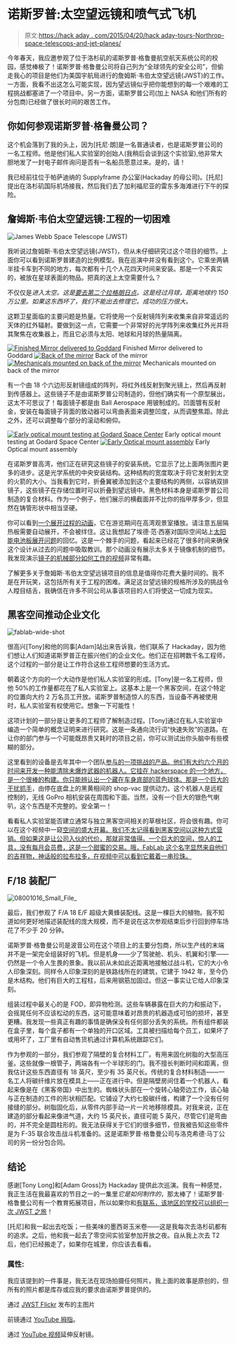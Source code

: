 # 诺斯罗普:太空望远镜和喷气式飞机

> 原文:[https://hack aday . com/2015/04/20/hack aday-tours-Northrop-space-telescops-and-jet-planes/](https://hackaday.com/2015/04/20/hackaday-tours-northrop-space-telescopes-and-jet-planes/)

今年春天，我应邀参观了位于洛杉矶的诺斯罗普·格鲁曼航空航天系统公司的校园，感觉棒极了！诺斯罗普·格鲁曼公司将自己列为“全球领先的安全公司”，但偷走我心的项目是他们为美国宇航局进行的詹姆斯·韦伯太空望远镜(JWST)的工作。一方面，我看不出这怎么可能实现，因为望远镜似乎把你能想到的每一个艰难的工程挑战都塞进了一个项目中。另一方面，诺斯罗普公司(加上 NASA 和他们所有的分包商)已经做了很长时间的艰苦工作。

## 你如何参观诺斯罗普·格鲁曼公司？

这个机会落到了我的头上，因为[托尼·朗]是一名普通读者，也是诺斯罗普公司的一名工程师。他是他们私人实验室的创始人(我稍后会谈到这个实验室),他非常大胆地发了一封电子邮件询问是否有一名船员愿意过来。是的，请！

我已经前往位于帕萨迪纳的 Supplyframe 办公室(Hackaday 的母公司)。[托尼]提出在洛杉矶国际机场接我，然后我们去了加利福尼亚的雷东多海滩进行下午的探险。

## 詹姆斯·韦伯太空望远镜:工程的一切困难

![James Webb Space Telescope (JWST)](../Images/644b63e4e6a8a645485040efa0bf1638.png)

我听说过詹姆斯·韦伯太空望远镜(JWST)，但从未仔细研究过这个项目的细节。上面你可以看到诺斯罗普建造的比例模型。我在巡演中并没有看到这个。它乘坐两辆半挂卡车到不同的地方，每次都有十几个人花四天时间来安装。那是一个不真实的，被放在星球表面的物品。把真的送上太空需要什么？

不仅仅是*进入太空。这是[要去第二个拉格朗日点](http://jwst.nasa.gov/orbit.html)。这是经过月球，距离地球约 150 万公里。如果这东西坏了，我们不能出去修理它。成功的压力很大。*

这颗卫星面临的主要问题是热量。它将使用一个反射镜阵列来收集来自非常遥远的天体的红外辐射。要做到这一点，它需要一个非常好的光学阵列来收集红外光并将其聚焦在收集器上，而且它必须与太阳、地球和月球的热量隔离。

 [![Finished Mirror delivered to Goddard](../Images/3e129060dfb1e91b947b3bb7c1880b75.png "jwst-mirror-front")](https://hackaday.com/2015/04/20/hackaday-tours-northrop-space-telescopes-and-jet-planes/jwst-mirror-front/) Finished Mirror delivered to Goddard [![Back of the mirror](../Images/098218f4ddc1bb0ac7ac0df14a08026e.png "mirrorstory_blank")](https://hackaday.com/2015/04/20/hackaday-tours-northrop-space-telescopes-and-jet-planes/mirrorstory_blank/) Back of the mirror [![Mechanicals mounted on back of the mirror](../Images/80d4233ded4ac6c43d47664e31829b8a.png "back-of-the-mirror-mechanics")](https://hackaday.com/2015/04/20/hackaday-tours-northrop-space-telescopes-and-jet-planes/back-of-the-mirror-mechanics/) Mechanicals mounted on back of the mirror

有一个由 18 个六边形反射镜组成的阵列，将红外线反射到聚光镜上，然后再反射到传感器上。这些镜子不是由诺斯罗普公司制造的，但他们确实有一个原型展出，这太不可思议了！每面镜子都是由 Ball Aerospace 用铍制成的。凹面镀有反射金，安装在每面镜子背面的致动器可以弯曲表面来调整凹度，从而调整焦距。除此之外，还可以调整每个部分的滚动和俯仰。

 [![Early optical mount testing at Godard Space Center](../Images/7a72071cc5ac70dbdf941c2d89c00b0f.png "jwst-mirror-mount")](https://hackaday.com/2015/04/20/hackaday-tours-northrop-space-telescopes-and-jet-planes/jwst-mirror-mount/) Early optical mount testing at Godard Space Center [![Early Optical mount assembly](../Images/f3547d81c8adaa7e6a9319c9e6e607ad.png "Optical Telescope Element Pathfinder")](https://hackaday.com/2015/04/20/hackaday-tours-northrop-space-telescopes-and-jet-planes/optical-telescope-element-pathfinder/) Early Optical mount assembly

在诺斯罗普高湾，他们正在研究这些镜子的安装系统。它显示了比上面两张图片更多的进步。这是光学系统的中央安装结构。这种结构的宽度取决于将它发射到太空的火箭的大小。当我看到它时，折叠翼被添加到这个主要结构的两侧，以容纳双排镜子，这些镜子在存储位置时可以折叠到望远镜中。黑色材料本身是诺斯罗普公司制造的复合材料。作为一个例子，他们展示的横截面并不比你的指甲厚多少，但显然在铸管形状中相当坚硬。

你可以看到[一个展开过程的动画](https://www.youtube.com/watch?v=bTxLAGchWnA)，它在游览期间在高湾观景室播放。请注意五层隔热板需要自动展开，不会被绊住。这让我想起了埃德·范·西塞对国际空间站上[太阳能电池板展开问题](http://hackaday.com/2014/01/17/the-pioneering-lifestyle-in-low-earth-orbit/)的回忆。这是一个棘手的问题，看起来已经花了很多时间来确保这个设计从过去的问题中吸取教训。那个动画没有展示太多关于镜像机制的细节。我发现演示[镜子的机械部分如何工作的视频](https://www.youtube.com/watch?v=4gvPl3qWZIM)非常有趣。

了解更多关于詹姆斯·韦伯太空望远镜项目的信息是值得你花费大量时间的。我不是在开玩笑，这包括所有关于工程的困难。满足这台望远镜的规格所涉及的挑战令人瞠目结舌，我确信在许多不同公司从事该项目的人们将使这一切成为现实。

## 黑客空间推动企业文化

![fablab-wide-shot](../Images/d527d6cb8a38f754a9a96034fa5ac1d5.png)

很高兴[Tony]和他的同事[Adam]站出来告诉我，他们联系了 Hackaday，因为他们想让人们知道诺斯罗普正在振兴他们的企业文化。他们正在招聘数千名工程师，这个过程的一部分是让工作符合这些工程师想要的生活方式。

朝着这个方向的一个大动作是他们私人实验室的形成。[Tony]是一名工程师，但他 50%的工作量都花在了私人实验室上。这基本上是一个黑客空间，在这个特定的位置向大约 2 万名员工开放。诺斯罗普制造惊人的东西，当设备不再被使用时，私人实验室有权使用它。想象一下可能性！

这项计划的一部分是让更多的工程师了解制造过程。[Tony]通过在私人实验室中编造一个简单的概念证明来进行研究。这是一条通向流行词“快速失败”的道路。在让你的部门参与一个可能既昂贵又耗时的项目之前，你可以测试出你头脑中有些模糊的部分。

这里看到的设备是去年其中一个团队[参与的一项挑战的产品。他们有大约六个月的时间来开发一种能清除未爆炸武器的机器人。它挂在 hackerspace 的一个地方，是一个很棒的构建。你只能辨认出一个藏在车身底部的蓝色球体。那是一个巨大的](https://www.youtube.com/watch?v=O03a9Dqz_60)[干扰抓手](http://hackaday.com/2010/10/26/robot-gripper-uses-coffee-to-pick-up-anything/)，由停在底盘上的黑黄相间的 shop-vac 提供动力。这个机器人是远程控制的，无线 GoPro 相机安装在周围和下面。当然，没有一个巨大的银色气喇叭，这个东西是不完整的。安全第一！

看看私人实验室能否建立通常与独立黑客空间相关的草根社区，将会很有趣。你可以在这个视频中一窥[空间的盛大开幕。我们不太记得看到黑客空间以这种方式营销。但如果这是让公司入伙的代价，那就非常值得。一个巨大的空间，惊人的工具，没有每月会员费，这是一个甜蜜的交易。哦，FabLab 这个名字显然来自他们的吉祥物，神话般的拉布拉多，在视频中可以看到它戴着一串珍珠。](https://www.youtube.com/watch?v=R7JYmbNN--0)

## F/18 装配厂

![08001016_Small_File_](../Images/3bf3e7ff1976151524304c88a0c4844b.png)

最后，我们参观了 F/A 18 E/F 超级大黄蜂装配线。这是一棵巨大的植物。我不知道如何更好地描述装配线的庞大规模，而不是说在这次参观结束后步行回到停车场花了不少于 20 分钟。

诺斯罗普·格鲁曼公司是波音公司在这个项目上的主要分包商，所以生产线的末端并不是一架完全组装好的飞机。但是机身——少了驾驶舱、机头、机翼和引擎——仍然是一个令人生畏的景象。我以前从未如此近距离地接触过战斗机，它的大小令人印象深刻。同样令人印象深刻的是铁路线所在的建筑，它建于 1942 年，至今仍是木结构。他们有巨大的工程柱，后来用钢筋加固过。但这一事实让它给人印象深刻。

组装过程中最关心的是 FOD，即异物检测。这些车辆暴露在巨大的力和振动下，会摇晃任何不应该松动的东西，这可能意味着对昂贵的机器造成可怕的损坏，甚至更糟。我发现一些真正有趣的事情是确保没有任何部分丢失的系统。所有组件都装在盒子里，每个盒子都有一个单独的开口区域。工具被扫描给每个员工，如果坏了或用坏了，工厂里有自动售货机通过计算机系统跟踪它们。

作为参观的一部分，我们参观了隔壁的复合材料工厂。有用来固化树脂的大型高压釜。这些就像一根管子，两端各有一个半球形的门。我不擅长判断时间和距离，但我估计这些东西直径有 18 英尺，至少有 35 英尺长。传统的复合材料制造——一名工人将碳纤维片放在模具上——正在进行中。但是隔壁房间住着一个机器人，看起来像是在《黑客帝国》中出生的。蜘蛛状头部在一个旋转心轴旁边工作，该心轴与正在制造的工件的形状相匹配。它铺设了大约七股碳纤维，构建了一个没有任何接缝的部分。树脂固化后，从零件内部手动一片一片地移除模具。对我来说，正在建造的部分看起来像进气道，大约 15 英尺长，直径可能 5 英尺，尽管它们是弯曲的，并不完全是圆柱形的。我无法获得关于它们的很多细节，但我被告知这些零件是为 F-35 联合攻击战斗机准备的。这是诺斯罗普·格鲁曼公司与洛克希德·马丁公司的另一份分包合同。

## 结论

感谢[Tony Long]和[Adam Gross]为 Hackaday 提供此次巡演。我有一种感觉，我正生活在我最喜欢的节目之一的一集里*它是如何制作的*，那太棒了！诺斯罗普·格鲁曼公司有一个教育拓展项目，所以如果你和[有联系，该地区的学校可以组织一次 JWST 之旅](http://www.northropgrumman.com/CorporateResponsibility/CorporateCitizenship/Education/Pages/OutreachInitiatives.aspx)！

[托尼]和我一起出去吃饭；一些美味的墨西哥玉米卷——这是我每次去洛杉矶都有的追求。之后，他和我一起去了零空间实验室参加开放之夜。自从我上次去 T2 后，他们已经搬走了，如果你在城里，你应该去看看。

### 属性:

我应该提到的一件事是，我无法在现场拍摄任何照片。我上面的故事是原创的，但所有的照片都是库存或应我的要求由诺斯罗普提供的。

通过 [JWST Flickr](https://www.flickr.com/photos/nasawebbtelescope/7509965680/in/set-72157629134274763) 发布的主图片

前镜通过 [YouTube 拇指](https://www.youtube.com/watch?v=6nskD9SeCDQ)。

通过 [YouTube 视频](https://www.youtube.com/watch?v=mT-frOWKHPo)延伸反射镜。